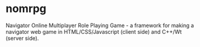 nomrpg
======

Navigator Online Multiplayer Role Playing Game - a framework for making a navigator web game in HTML/CSS/Javascript (client side) and C++/Wt (server side).